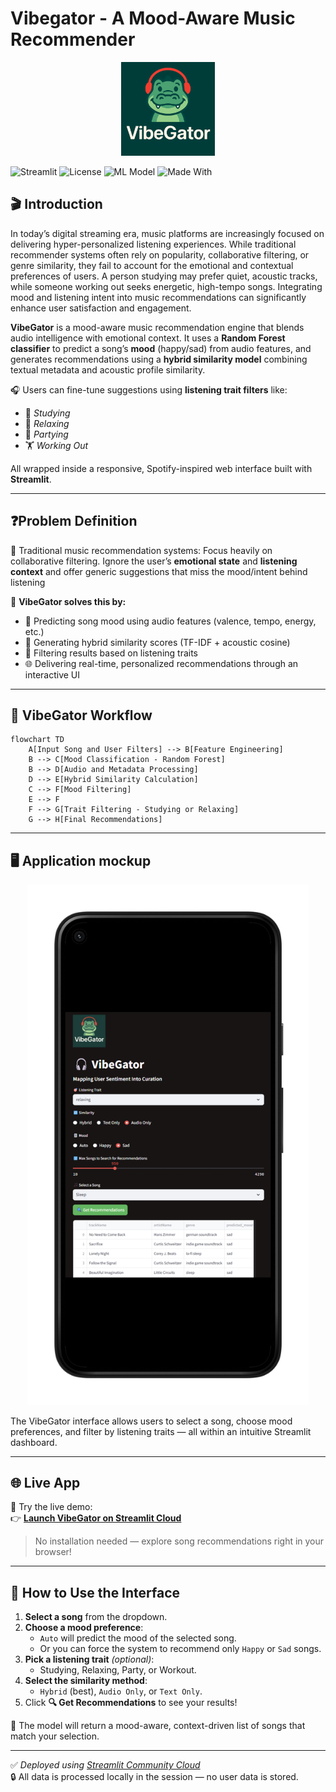 # Vibegator - A Mood-Aware Music Recommender 

<p align="center">
  <img src="Assets/vibegator_logo.png" alt="VibeGator Logo" width="150" height="150">
</p>

![Streamlit](https://img.shields.io/badge/Framework-Streamlit-ff4b4b?logo=streamlit&logoColor=white)
![License](https://img.shields.io/badge/License-MIT-green.svg)
![ML Model](https://img.shields.io/badge/Model-Random%20Forest-blue)
![Made With](https://img.shields.io/badge/Built%20with-Python%203.10-blue?logo=python)

## 🎬 Introduction
In today’s digital streaming era, music platforms are increasingly focused on delivering hyper-personalized listening experiences. While traditional recommender systems often rely on popularity, collaborative filtering, or genre similarity, they fail to account for the emotional and contextual preferences of users. A person studying may prefer quiet, acoustic tracks, while someone working out seeks energetic, high-tempo songs. Integrating mood and listening intent into music recommendations can significantly enhance user satisfaction and engagement.

**VibeGator** is a mood-aware music recommendation engine that blends audio intelligence with emotional context. It uses a **Random Forest classifier** to predict a song’s **mood** (happy/sad) from audio features, and generates recommendations using a **hybrid similarity model** combining textual metadata and acoustic profile similarity.

🎧 Users can fine-tune suggestions using **listening trait filters** like:
- 🎯 *Studying*
- 🧘 *Relaxing*
- 💃 *Partying*
- 🏋️ *Working Out*

All wrapped inside a responsive, Spotify-inspired web interface built with **Streamlit**.

---

## ❓Problem Definition
🎯 Traditional music recommendation systems: Focus heavily on collaborative filtering. Ignore the user’s **emotional state** and **listening context** and offer generic suggestions that miss the mood/intent behind listening

🚀 **VibeGator solves this by:**
- 🧠 Predicting song mood using audio features (valence, tempo, energy, etc.)
- 🎵 Generating hybrid similarity scores (TF-IDF + acoustic cosine)
- 🧩 Filtering results based on listening traits
- 🌐 Delivering real-time, personalized recommendations through an interactive UI

---

## 🔄 VibeGator Workflow

```mermaid
flowchart TD
    A[Input Song and User Filters] --> B[Feature Engineering]
    B --> C[Mood Classification - Random Forest]
    B --> D[Audio and Metadata Processing]
    D --> E[Hybrid Similarity Calculation]
    C --> F[Mood Filtering]
    E --> F
    F --> G[Trait Filtering - Studying or Relaxing]
    G --> H[Final Recommendations]
```

---

## 🖥️ Application mockup

<p align="center">
  <img src="Assets/Application_mockup.png" alt="VibeGator Interface" width="450"/>
</p>

The VibeGator interface allows users to select a song, choose mood preferences, and filter by listening traits — all within an intuitive Streamlit dashboard.

---

## 🌐 Live App

🚀 Try the live demo:  
👉 [**Launch VibeGator on Streamlit Cloud**](https://vibegator-ccagavjaww2b4jw2dzyu5g.streamlit.app/)

> No installation needed — explore song recommendations right in your browser!

---

## 🧪 How to Use the Interface

1. **Select a song** from the dropdown.
2. **Choose a mood preference**:
   - `Auto` will predict the mood of the selected song.
   - Or you can force the system to recommend only `Happy` or `Sad` songs.
3. **Pick a listening trait** *(optional)*:
   - Studying, Relaxing, Party, or Workout.
4. **Select the similarity method**:
   - `Hybrid` (best), `Audio Only`, or `Text Only`.
5. Click **🔍 Get Recommendations** to see your results!

🎯 The model will return a mood-aware, context-driven list of songs that match your selection.

---

✅ *Deployed using [Streamlit Community Cloud](https://streamlit.io/cloud)*  
🔒 All data is processed locally in the session — no user data is stored.


